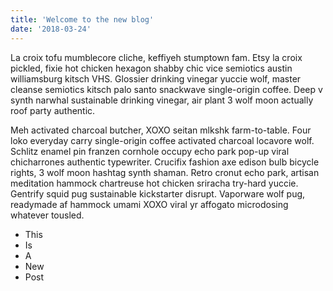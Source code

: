 ```yaml
---
title: 'Welcome to the new blog'
date: '2018-03-24'
---
```


La croix tofu mumblecore cliche, keffiyeh stumptown fam. Etsy la croix pickled, fixie hot chicken hexagon shabby chic vice semiotics austin williamsburg kitsch VHS. Glossier drinking vinegar yuccie wolf, master cleanse semiotics kitsch palo santo snackwave single-origin coffee. Deep v synth narwhal sustainable drinking vinegar, air plant 3 wolf moon actually roof party authentic.

<!-- end -->

Meh activated charcoal butcher, XOXO seitan mlkshk farm-to-table. Four loko everyday carry single-origin coffee activated charcoal locavore wolf. Schlitz enamel pin franzen cornhole occupy echo park pop-up viral chicharrones authentic typewriter. Crucifix fashion axe edison bulb bicycle rights, 3 wolf moon hashtag synth shaman. Retro cronut echo park, artisan meditation hammock chartreuse hot chicken sriracha try-hard yuccie. Gentrify squid pug sustainable kickstarter disrupt. Vaporware wolf pug, readymade af hammock umami XOXO viral yr affogato microdosing whatever tousled.

* This
* Is
* A
* New
* Post
